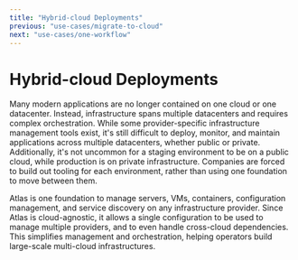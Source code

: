 ```yaml
---
title: "Hybrid-cloud Deployments"
previous: "use-cases/migrate-to-cloud"
next: "use-cases/one-workflow"
---
```

# Hybrid-cloud Deployments

Many modern applications are no longer contained on one cloud or one datacenter. Instead, infrastructure spans multiple datacenters and requires complex orchestration. While some provider-specific infrastructure management tools exist, it's still difficult to deploy, monitor, and maintain applications across multiple datacenters, whether public or private. Additionally, it's not uncommon for a staging environment to be on a public cloud, while production is on private infrastructure. Companies are forced to build out tooling for each environment, rather than using one foundation to move between them.

Atlas is one foundation to manage servers, VMs, containers, configuration management, and service discovery on any infrastructure provider. Since Atlas is cloud-agnostic, it allows a single configuration to be used to manage multiple providers, and to even handle cross-cloud dependencies. This simplifies management and orchestration, helping operators build large-scale multi-cloud infrastructures.